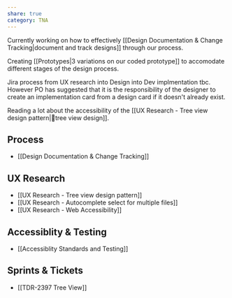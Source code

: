 ```yaml
---
share: true
category: TNA
---
```


Currently working on how to effectively [[Design Documentation & Change Tracking|document and track designs]] through our process. 

Creating [[Prototypes|3 variations on our coded prototype]] to accomodate different stages of the design process. 

Jira process from UX research into Design into Dev implmentation tbc. However PO has suggested that it is the responsibility of the designer to create an implementation card from a design card if it doesn't already exist. 

Reading a lot about the accessibility of the [[UX Research - Tree view design pattern|🌳tree view design]]. 

## Process
- [[Design Documentation & Change Tracking]]

## UX Research
- [[UX Research - Tree view design pattern]]
- [[UX Research - Autocomplete select for multiple files]]
- [[UX Research - Web Accessibility]]

## Accessiblity & Testing
- [[Accessiblity Standards and Testing]]

## Sprints & Tickets
- [[TDR-2397 Tree View]]
